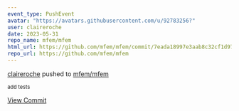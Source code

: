 ```yaml
---
event_type: PushEvent
avatar: "https://avatars.githubusercontent.com/u/92783256?"
user: claireroche
date: 2023-05-31
repo_name: mfem/mfem
html_url: https://github.com/mfem/mfem/commit/7eada18997e3aab8c32cf1d978797a08b8f3f5e1
repo_url: https://github.com/mfem/mfem
---
```


<a href='https://github.com/claireroche' target='_blank'>claireroche</a> pushed to <a href='https://github.com/mfem/mfem' target='_blank'>mfem/mfem</a>

<small>add tests</small>

<a href='https://github.com/mfem/mfem/commit/7eada18997e3aab8c32cf1d978797a08b8f3f5e1' target='_blank'>View Commit</a>